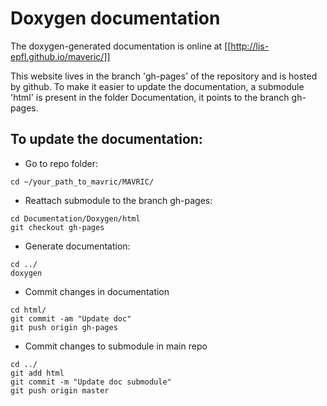 # Doxygen documentation

The doxygen-generated documentation is online at [[http://lis-epfl.github.io/maveric/]]

This website lives in the branch 'gh-pages' of the repository and is hosted by github. To make it easier to update the documentation, a submodule 'html' is present in the folder Documentation, it points to the branch gh-pages.

## To update the documentation:

- Go to repo folder:
```
cd ~/your_path_to_mavric/MAVRIC/
```

- Reattach submodule to the branch gh-pages:
```
cd Documentation/Doxygen/html
git checkout gh-pages
```

- Generate documentation:
```
cd ../
doxygen
```

- Commit changes in documentation
```
cd html/
git commit -am "Update doc"
git push origin gh-pages
```

- Commit changes to submodule in main repo
```
cd ../
git add html
git commit -m "Update doc submodule"
git push origin master
```
